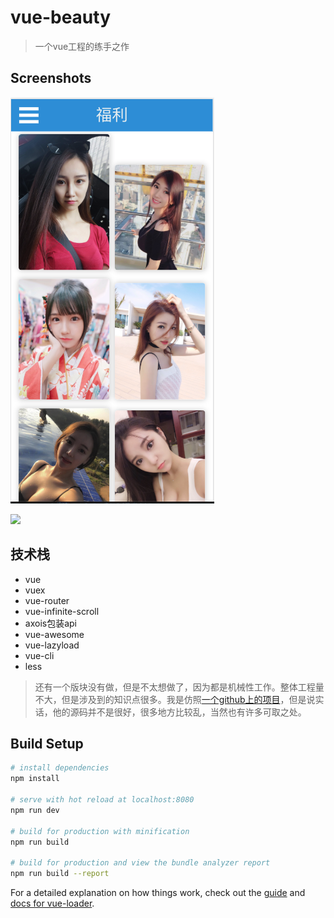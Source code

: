 # vue-beauty

> 一个vue工程的练手之作

## Screenshots

![](https://github.com/luvsunlight/vue-beauty/blob/master/screenshots/main.png)

![](https://github.com/luvsunlight/vue-chat/blob/master/screenshots/dashboard.png)

## 技术栈

* vue
* vuex
* vue-router
* vue-infinite-scroll
* axois包装api
* vue-awesome
* vue-lazyload
* vue-cli
* less

> 还有一个版块没有做，但是不太想做了，因为都是机械性工作。整体工程量不大，但是涉及到的知识点很多。我是仿照[一个github上的项目](https://github.com/liangxiaojuan/vue-Meizi)，但是说实话，他的源码并不是很好，很多地方比较乱，当然也有许多可取之处。

## Build Setup

```bash
# install dependencies
npm install

# serve with hot reload at localhost:8080
npm run dev

# build for production with minification
npm run build

# build for production and view the bundle analyzer report
npm run build --report
```

For a detailed explanation on how things work, check out the [guide](http://vuejs-templates.github.io/webpack/) and [docs for vue-loader](http://vuejs.github.io/vue-loader).

